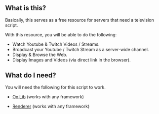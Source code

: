 
## What is this?

Basically, this serves as a free resource for servers that need a television script.

With this resource, you will be able to do the following:

- Watch Youtube & Twitch Videos / Streams.
- Broadcast your Youtube / Twitch Stream as a server-wide channel.
- Display & Browse the Web.
- Display Images and Videos (via direct link in the browser).

## What do I need?

You will need the following for this script to work.

- [Ox Lib](https://github.com/overextended/ox_lib/releases) (works with any framework)

- [Renderer](https://forum.cfx.re/t/release-generic-dui-2d-3d-renderer/131208) (works with any framework)



